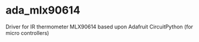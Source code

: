 # ada_mlx90614
Driver for IR thermometer MLX90614 based upon Adafruit CircuitPython (for micro controllers)
